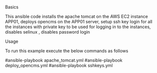 Basics

This ansible code installs the apache tomcat on the AWS EC2 instance APP01, deploys opencms on the APP01 server,  setup ssh key login for all the instances with private key to be used for logging in to the instances, disables selinux , disables password login 

Usage

To run this example execute the below commands as follows

#ansible-playbook apache_tomcat.yml
#ansible-playbook deploy_opencms.yml
#ansible-playbook sshkeys.yml

